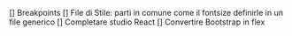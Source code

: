 []  Breakpoints
[]  File di Stile: parti in comune come il fontsize definirle in un file generico
[]  Completare studio React
[]  Convertire Bootstrap in flex